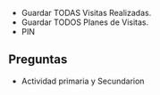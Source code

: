 - Guardar TODAS Visitas Realizadas.
- Guardar TODOS Planes de Visitas.
- PIN

## Preguntas

- Actividad primaria y Secundarion
